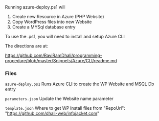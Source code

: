 Running azure-deploy.ps1 will

1. Create new Resource in Azure (PHP Website)
2. Copy WordPress files into new Website
3. Create a MYSql database entry

To use the .ps1, you will need to install and setup Azure CLI

The directions are at:

https://github.com/RaviRamDhali/programming-procedure/blob/master/Snippets/Azure/CLI/readme.md

### Files

```azure-deploy.ps1``` 
Runs Azure CLI to create the WP Website and MSQL Db entry

```parameters.json```
Update the Website name parameter

```template.json```
Where to get WP Install files from 
"RepoUrl": "https://github.com/dhali-web/infojacket.com"
